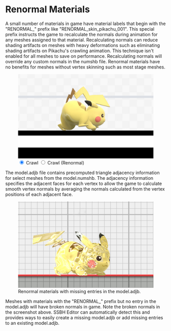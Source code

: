 # Renormal Materials
A small number of materials in game have material labels that begin with the "RENORMAL_" prefix like "RENORMAL_skin_pikachu_001". This special prefix instructs the game to recalculate the normals during animation for any meshes assigned to that material. Recalculating normals can reduce shading artifacts on meshes with heavy deformations such as eliminating shading artifacts on Pikachu's crawling animation. This technique isn't enabled for all meshes to save on performance. Recalculating normals will override any custom normals in the numshb file. Renormal materials have no benefits for meshes without vertex skinning such as most stage meshes.

<figure class="figure">
    <img id="pikachuImg" src="pikachu_no_renormal.jpg">
    <input type="radio" id="pikachuNoRenormal" name="pikachu" value="pikachuNoRenormal" checked>
    <label for="pikachuNoRenormal">Crawl</label>
    <input type="radio" id="pikachuRenormal" name="pikachu" value="pikachuRenormal">
    <label for="pikachuRenormal">Crawl (Renormal)</label>
</figure>

The model.adjb file contains precomputed triangle adjacency information for select meshes from the model.numshb. The adjacency information specifies the adjacent faces for each vertex to allow the game to calculate smooth vertex normals by averaging the normals calculated from the vertex positions of each adjacent face.

<figure class="figure">
    <img src="pikachu_missing_adjb.jpg">
    <figcaption>Renormal materials with missing entries in the model.adjb.</figcaption>
</figure>

Meshes with materials with the "RENORMAL_" prefix but no entry in the model.adjb will have broken normals in game. Note the broken normals in the screenshot above. SSBH Editor can automatically detect this and provides ways to easily create a missing model.adjb or add missing entries to an existing model.adjb.

<script type="text/javascript">
    const pikachuNoRenormal = document.getElementById("pikachuNoRenormal");
    const pikachuRenormal = document.getElementById("pikachuRenormal");

    const pikachuImg = document.getElementById("pikachuImg");

    function imgRadios() {
        if (pikachuNoRenormal.checked) {
            pikachuImg.src = "pikachu_no_renormal.jpg";
        }
        if (pikachuRenormal.checked) {
            pikachuImg.src = "pikachu_renormal.jpg";
        }
    }

    pikachuNoRenormal.onclick = imgRadios;
    pikachuRenormal.onclick = imgRadios;
</script>